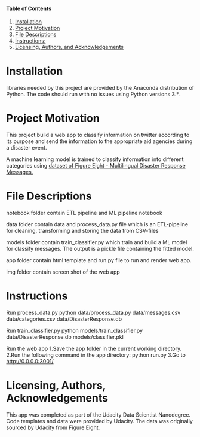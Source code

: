 #### Table of Contents

1. [Installation](#Installation)
2. [Project Motivation](#motivation)
3. [File Descriptions](#files)
4. [Instructions:](#Instructions)
5. [Licensing, Authors, and Acknowledgements](#licensing)


# Installation<a name="Installation"></a>
libraries needed by this project are provided by the Anaconda distribution of Python. The code should run with no 
issues using Python versions 3.*.

# Project Motivation<a name="motivation"></a>
This project build  a web app to classify information on twitter according to its purpose and send the information to the appropriate aid agencies during a disaster event.

A machine learning model is trained to classify information into different categories using [dataset of Figure Eight - Multilingual Disaster Response Messages.](https://www.figure-eight.com/dataset/combined-disaster-response-data/)

# File Descriptions<a name="files"></a>
notebook folder contain ETL pipeline and ML pipeline notebook

data folder contain data and process_data.py file which is an ETL-pipeline for cleaning, transforming and storing the data from CSV-files

models folder contain train_classifier.py which train and build a ML model for classify messages. The output is a pickle file containing the fitted model.

app folder contain html template and run.py file to  run and render web app.

img folder contain screen shot of the web app

# Instructions<a name="Instructions"></a>
Run process_data.py
python data/process_data.py data/messages.csv data/categories.csv data/DisasterResponse.db

Run train_classifier.py
python models/train_classifier.py data/DisasterResponse.db models/classifier.pkl

Run the web app
1.Save the app folder in the current working directory.
2.Run the following command in the app directory: python run.py
3.Go to http://0.0.0.0:3001/

# Licensing, Authors, Acknowledgements<a name="licensing"></a>
This app was completed as part of the Udacity Data Scientist Nanodegree. Code templates and data were provided by Udacity. The data was originally sourced by Udacity from Figure Eight.

